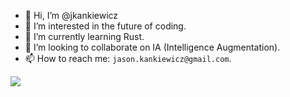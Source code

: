 - 👋 Hi, I’m @jkankiewicz
- 👀 I’m interested in the future of coding.
- 🌱 I’m currently learning Rust.
- 💞️ I’m looking to collaborate on IA (Intelligence Augmentation).
- 📫 How to reach me: `jason.kankiewicz@gmail.com`.

[![](https://ossrank.com/widget/816820)](https://ossrank.com/c/816820-jason-kankiewicz)
<!---
jkankiewicz/jkankiewicz is a ✨ special ✨ repository because its `README.md` (this file) appears on your GitHub profile.
You can click the Preview link to take a look at your changes.
--->
